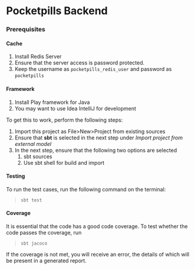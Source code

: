 # Pocketpills Backend

### Prerequisites

#### Cache

1) Install Redis Server
2) Ensure that the server access is password protected.
3) Keep the username as `pocketpills_redis_user` and password as `pocketpills`

#### Framework

1) Install Play framework for Java
2) You may want to use Idea IntelliJ for development

 To get this to work, perform the following steps:
 
 1) Import this project as File>New>Project from existing sources
 2) Ensure that **sbt** is selected in the next step under _Import project from external model_
 3) In the next step, ensure that the following two options are selected 
     1) sbt sources
     2) Use sbt shell for build and import


#### Testing 
To run the test cases, run the following command on the terminal:
>```sbt test```

#### Coverage
It is essential that the code has a good code coverage. To test whether
the code passes the coverage, run
>```sbt jacoco``` 

If the coverage is not met, you will receive an error, the details
of which will be present in a generated report. 
